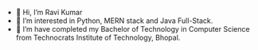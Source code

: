 - 👋 Hi, I’m Ravi Kumar
- 👀 I’m interested in Python, MERN stack and Java Full-Stack.
- 🌱 I’m have completed my Bachelor of Technology in Computer Science from Technocrats Institute of Technology, Bhopal.
 <!-- -  I’m looking to collaborate on .. -->


<!---
cyboravidell/cyboravidell is a ✨ special ✨ repository because its `README.md` (this file) appears on your GitHub profile.
You can click the Preview link to take a look at your changes.
--->
